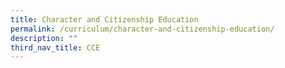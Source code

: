 ```yaml
---
title: Character and Citizenship Education
permalink: /curriculum/character-and-citizenship-education/
description: ""
third_nav_title: CCE
---
```

